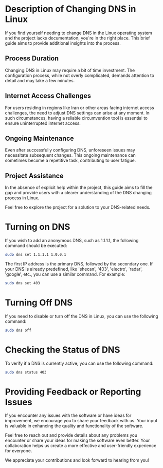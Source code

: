 # Description of Changing DNS in Linux

If you find yourself needing to change DNS in the Linux operating system and the project lacks documentation, you're in the right place. This brief guide aims to provide additional insights into the process.

## Process Duration

Changing DNS in Linux may require a bit of time investment. The configuration process, while not overly complicated, demands attention to detail and may take a few minutes.

## Internet Access Challenges

For users residing in regions like Iran or other areas facing internet access challenges, the need to adjust DNS settings can arise at any moment. In such circumstances, having a reliable circumvention tool is essential to ensure uninterrupted internet access.

## Ongoing Maintenance

Even after successfully configuring DNS, unforeseen issues may necessitate subsequent changes. This ongoing maintenance can sometimes become a repetitive task, contributing to user fatigue.

## Project Assistance

In the absence of explicit help within the project, this guide aims to fill the gap and provide users with a clearer understanding of the DNS changing process in Linux.

Feel free to explore the project for a solution to your DNS-related needs.

# Turning on DNS

If you wish to add an anonymous DNS, such as 1.1.1.1, the following command should be executed:

```bash
sudo dns set 1.1.1.1 1.0.0.1
```

The first IP address is the primary DNS, followed by the secondary one. If your DNS is already predefined, like 'shecan', '403', 'electro', 'radar', 'google', etc., you can use a similar command. For example:

```bash
sudo dns set 403
```
# Turning Off DNS

If you need to disable or turn off the DNS in Linux, you can use the following command:

```bash
sudo dns off
```
# Checking the Status of DNS

To verify if a DNS is currently active, you can use the following command:

```bash
sudo dns status 403
```
# Providing Feedback or Reporting Issues
If you encounter any issues with the software or have ideas for improvement, we encourage you to share your feedback with us. Your input is valuable in enhancing the quality and functionality of the software.

Feel free to reach out and provide details about any problems you encounter or share your ideas for making the software even better. Your collaboration helps us create a more effective and user-friendly experience for everyone.

We appreciate your contributions and look forward to hearing from you!
